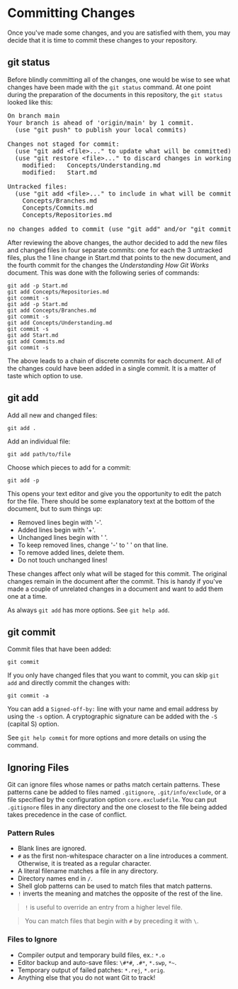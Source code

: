# Committing Changes #

Once you've made some changes, and you are satisfied with them, you
may decide that it is time to commit these changes to your repository.

## git status ##

Before blindly committing all of the changes, one would be wise to see
what changes have been made with the `git status` command.  At one
point during the preparation of the documents in this repository, the
`git status` looked like this:

<pre>
On branch main
Your branch is ahead of 'origin/main' by 1 commit.
  (use "git push" to publish your local commits)

Changes not staged for commit:
  (use "git add &lt;file&gt;..." to update what will be committed)
  (use "git restore &lt;file&gt;..." to discard changes in working directory)
	modified:   Concepts/Understanding.md
	modified:   Start.md</span>

Untracked files:
  (use "git add &lt;file&gt;..." to include in what will be committed)
	Concepts/Branches.md
	Concepts/Commits.md
	Concepts/Repositories.md

no changes added to commit (use "git add" and/or "git commit -a")
</pre>

After reviewing the above changes, the author decided to add the new
files and changed files in four separate commits: one for each the 3
untracked files, plus the 1 line change in Start.md that points to the
new document, and the fourth commit for the changes the *Understanding
How Git Works* document.  This was done with the following series of
commands:

    git add -p Start.md
    git add Concepts/Repositories.md
    git commit -s
    git add -p Start.md
    git add Concepts/Branches.md
    git commit -s
    git add Concepts/Understanding.md
    git commit -s
    git add Start.md
    git add Commits.md
    git commit -s

The above leads to a chain of discrete commits for each document.  All
of the changes could have been added in a single commit.  It is a
matter of taste which option to use.

## git add ##

Add all new and changed files:

    git add .

Add an individual file:

    git add path/to/file

Choose which pieces to add for a commit:

    git add -p

This opens your text editor and give you the opportunity to edit the
patch for the file.  There should be some explanatory text at the
bottom of the document, but to sum things up:

  * Removed lines begin with '-'.
  * Added lines begin with '+'.
  * Unchanged lines begin with ' '.
  * To keep removed lines, change '-' to ' ' on that line.
  * To remove added lines, delete them.
  * Do not touch unchanged lines!

These changes affect only what will be staged for this commit.  The
original changes remain in the document after the commit.  This is
handy if you've made a couple of unrelated changes in a document and
want to add them one at a time.

As always `git add` has more options.  See `git help add`.

## git commit ##

Commit files that have been added:

    git commit

If you only have changed files that you want to commit, you can skip
`git add` and directly commit the changes with:

    git commit -a

You can add a `Signed-off-by:` line with your name and email address
by using the `-s` option.  A cryptographic signature can be added with
the `-S` (capital S) option.

See `git help commit` for more options and more details on using the
command.

## Ignoring Files ##

Git can ignore files whose names or paths match certain patterns.
These patterns cane be added to files named `.gitignore`,
`.git/info/exclude`, or a file specified by the configuration option
`core.excludefile`.  You can put `.gitignore` files in any directory
and the one closest to the file being added takes precedence in the
case of conflict.

### Pattern Rules ###

  * Blank lines are ignored.
  * `#` as the first non-whitespace character on a line introduces a
    comment.  Otherwise, it is treated as a regular character.
  * A literal filename matches a file in any directory.
  * Directory names end in `/`.
  * Shell glob patterns can be used to match files that match patterns.
  * `!` inverts the meaning and matches the opposite of the rest of
    the line.

> `!` is useful to override an entry from a higher level file.

> You can match files that begin with `#` by preceding it with `\`.

### Files to Ignore ###

  * Compiler output and temporary build files, ex.: `*.o`
  * Editor backup and auto-save files: `\#*#`, `.#*`, `*.swp`, `*~`.
  * Temporary output of failed patches: `*.rej`, `*.orig`.
  * Anything else that you do not want Git to track!
